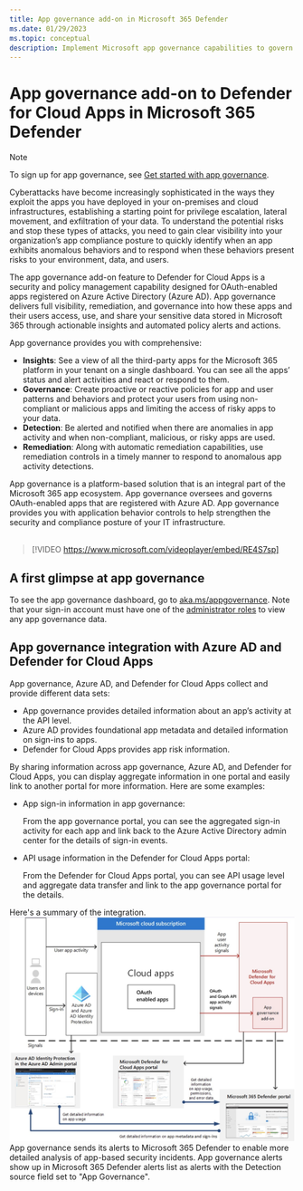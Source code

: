 ```yaml
---
title: App governance add-on in Microsoft 365 Defender
ms.date: 01/29/2023
ms.topic: conceptual
description: Implement Microsoft app governance capabilities to govern your apps.
---
```


# App governance add-on to Defender for Cloud Apps in Microsoft 365 Defender

> [!NOTE]
> To sign up for app governance, see [Get started with app governance](app-governance-get-started.md).

Cyberattacks have become increasingly sophisticated in the ways they exploit the apps you have deployed in your on-premises and cloud infrastructures, establishing a starting point for privilege escalation, lateral movement, and exfiltration of your data. To understand the potential risks and stop these types of attacks, you need to gain clear visibility into your organization’s app compliance posture to quickly identify when an app exhibits anomalous behaviors and to respond when these behaviors present risks to your environment, data, and users.

The app governance add-on feature to Defender for Cloud Apps is a security and policy management capability designed for OAuth-enabled apps registered on Azure Active Directory (Azure AD). App governance delivers full visibility, remediation, and governance into how these apps and their users access, use, and share your sensitive data stored in Microsoft 365 through actionable insights and automated policy alerts and actions.
<!--
The scale of ongoing cybersecurity incidents affecting large enterprises and smaller businesses highlights the dangers of supply chain attacks and the need to strengthen the security and compliance posture of every organization. Accelerated cloud adoption with Microsoft 365 and its rich application ecosystem are constantly growing. Attackers are gaining organizational footholds through applications because:

- Users are typically unaware of the risks when consenting to the use of applications. 
- App developers and independent software vendors (ISVs) do not yet have Security Development Lifecycle (SDL) best practices in place to address attacker techniques.
-->

App governance provides you with comprehensive:

- **Insights**: See a view of all the third-party apps for the Microsoft 365 platform in your tenant on a single dashboard. You can see all the apps’ status and alert activities and react or respond to them.
- **Governance**: Create proactive or reactive policies for app and user patterns and behaviors and protect your users from using non-compliant or malicious apps and limiting the access of risky apps to your data.
- **Detection**: Be alerted and notified when there are anomalies in app activity and when non-compliant, malicious, or risky apps are used.
- **Remediation**: Along with automatic remediation capabilities, use remediation controls in a timely manner to respond to anomalous app activity detections.

App governance is a platform-based solution that is an integral part of the Microsoft 365 app ecosystem. App governance oversees and governs OAuth-enabled apps that are registered with Azure AD. App governance provides you with application behavior controls to help strengthen the security and compliance posture of your IT infrastructure.<br>
<br>
> [!VIDEO https://www.microsoft.com/videoplayer/embed/RE4S7sp]

## A first glimpse at app governance

To see the app governance dashboard, go to [aka.ms/appgovernance](https://aka.ms/appgovernance). Note that your sign-in account must have one of the [administrator roles](app-governance-get-started.md#roles) to view any app governance data.

## App governance integration with Azure AD and Defender for Cloud Apps

App governance, Azure AD, and Defender for Cloud Apps collect and provide different data sets:

- App governance provides detailed information about an app’s activity at the API level.
- Azure AD provides foundational app metadata and detailed information on sign-ins to apps.
- Defender for Cloud Apps provides app risk information.

By sharing information across app governance, Azure AD, and Defender for Cloud Apps, you can display aggregate information in one portal and easily link to another portal for more information. Here are some examples:

- App sign-in information in app governance:

  From the app governance portal, you can see the aggregated sign-in activity for each app and link back to the Azure Active Directory admin center for the details of sign-in events.

<!--
- App API usage information in the Azure Active Directory admin center:

  From the Azure Active Directory admin center, you can see the aggregated app usage information and link to the app governance portal for the details of app usage.
-->

- API usage information in the Defender for Cloud Apps portal:

  From the Defender for Cloud Apps portal, you can see API usage level and aggregate data transfer and link to the app governance portal for the details.

Here's a summary of the integration.
![The integration of app governance with Azure AD and Defender for Cloud Apps.](media/app-governance-manage-app-governance/app-governance-add-on-arch.png)
App governance sends its alerts to Microsoft 365 Defender to enable more detailed analysis of app-based security incidents. App governance alerts show up in Microsoft 365 Defender alerts list as alerts with the Detection source field set to "App Governance".
